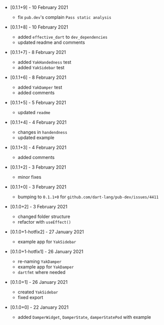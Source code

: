 * [0.1.1+9] - 10 February 2021
  - fix `pub.dev`'s complain `Pass static analysis`

* [0.1.1+8] - 10 February 2021
  - added `effective_dart` to `dev_dependencies`
  - updated readme and comments

* [0.1.1+7] - 8 February 2021
  - added  `YakHandedness` test 
  - added  `YakSidebar` test 

* [0.1.1+6] - 8 February 2021
  - added `YakDamper` test 
  - added comments

* [0.1.1+5] - 5 February 2021
  -  updated `readme`

* [0.1.1+4] - 4 February 2021
  -  changes in `handendness` 
  -  updated example

* [0.1.1+3] - 4 February 2021
  -  added comments

* [0.1.1+2] - 3 February 2021
  -  minor fixes

* [0.1.1+0] - 3 February 2021
  -  bumping to `0.1.1+0` for `github.com/dart-lang/pub-dev/issues/4411`

* [0.1.0+2] - 3 February 2021
  -  changed folder structure
  -  refactor with `useEffect()`

* [0.1.0+1-hotfix2] - 27 January 2021
  -  example app for `YakSidebar`

* [0.1.0+1-hotfix1] - 26 January 2021
  -  re-naming `YakDamper`
  -  example app for `YakDamper`
  -  `dartfmt` where needed 

* [0.1.0+1] - 26 January 2021
  -  created `YakSidebar`
  -  fixed export

* [0.1.0+0] - 22 January 2021
  -  added `DamperWidget`, `DamperState`, `damperStatePod` with example